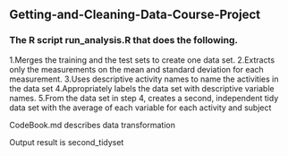 ## Getting-and-Cleaning-Data-Course-Project
### The R script run_analysis.R that does the following.
1.Merges the training and the test sets to create one data set.
2.Extracts only the measurements on the mean and standard deviation for each measurement.
3.Uses descriptive activity names to name the activities in the data set
4.Appropriately labels the data set with descriptive variable names.
5.From the data set in step 4, creates a second, independent tidy data set with the average of each variable for each activity and subject

CodeBook.md describes data transformation

Output result is second_tidyset
